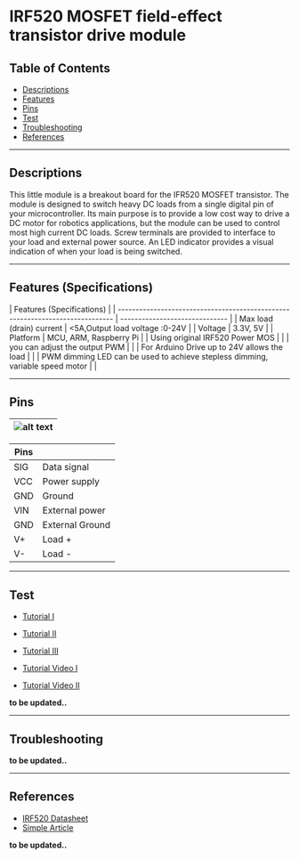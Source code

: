 # IRF520 MOSFET field-effect transistor drive module

## Table of Contents

-   [Descriptions](#descriptions)
-   [Features](#features)
-   [Pins](#pins)
-   [Test](#test-code)
-   [Troubleshooting](#troubleshooting)
-   [References](#references)

---

## Descriptions

This little module is a breakout board for the IFR520 MOSFET transistor. The module is designed to switch heavy DC loads from a single digital pin of your microcontroller. Its main purpose is to provide a low cost way to drive a DC motor for robotics applications, but the module can be used to control most high current DC loads. Screw terminals are provided to interface to your load and external power source. An LED indicator provides a visual indication of when your load is being switched.

---

## Features (Specifications)

| Features (Specifications)                                                     |
| ----------------------------------------------------------------------------- | ------------------------------ |
| Max load (drain) current                                                      | <5A,Output load voltage :0-24V |
| Voltage                                                                       | 3.3V, 5V                       |
| Platform                                                                      | MCU, ARM, Raspberry Pi         |
| Using original IRF520 Power MOS                                               |                                |
| you can adjust the output PWM                                                 |                                |
| For Arduino Drive up to 24V allows the load                                   |                                |
| PWM dimming LED can be used to achieve stepless dimming, variable speed motor |                                |

---

## Pins

| ![alt text](https://bit.ly/3mxfo6T 'IRF520') |
| -------------------------------------------- |

| **Pins** |                 |
| -------- | --------------- |
| SIG      | Data signal     |
| VCC      | Power supply    |
| GND      | Ground          |
| VIN      | External power  |
| GND      | External Ground |
| V+       | Load +          |
| V-       | Load -          |

---

## Test

-   [Tutorial I](https://bit.ly/39RbnF8)
-   [Tutorial II](https://bit.ly/3wxYs4G)
-   [Tutorial III](http://bit.ly/IRF520-MOSFET)

-   [Tutorial Video I](https://youtu.be/IG5vw6P9iY4)
-   [Tutorial Video II](https://youtu.be/17vqLv508Uw)

**to be updated..**

---

## Troubleshooting

**to be updated..**

---

## References

-   [IRF520 Datasheet](https://bit.ly/3fTJz7b)
-   [Simple Article](https://bit.ly/31RjWvh)

**to be updated..**
